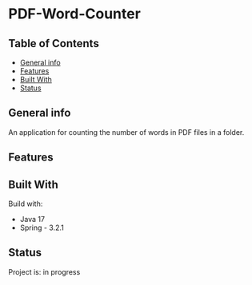 # PDF-Word-Counter

## Table of Contents

- [General info](#general-info)
- [Features](#features)
- [Built With](#built-with)
- [Status](#status)

## General info

An application for counting the number of words in PDF files in a folder.

## Features


## Built With

Build with:

- Java 17
- Spring - 3.2.1

## Status

Project is: in progress
